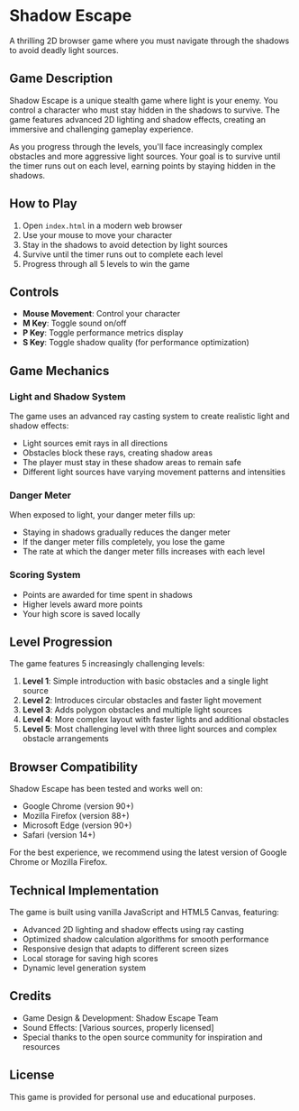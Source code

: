 # Shadow Escape

A thrilling 2D browser game where you must navigate through the shadows to avoid deadly light sources.

## Game Description

Shadow Escape is a unique stealth game where light is your enemy. You control a character who must stay hidden in the shadows to survive. The game features advanced 2D lighting and shadow effects, creating an immersive and challenging gameplay experience.

As you progress through the levels, you'll face increasingly complex obstacles and more aggressive light sources. Your goal is to survive until the timer runs out on each level, earning points by staying hidden in the shadows.

## How to Play

1. Open `index.html` in a modern web browser
2. Use your mouse to move your character
3. Stay in the shadows to avoid detection by light sources
4. Survive until the timer runs out to complete each level
5. Progress through all 5 levels to win the game

## Controls

- **Mouse Movement**: Control your character
- **M Key**: Toggle sound on/off
- **P Key**: Toggle performance metrics display
- **S Key**: Toggle shadow quality (for performance optimization)

## Game Mechanics

### Light and Shadow System

The game uses an advanced ray casting system to create realistic light and shadow effects:

- Light sources emit rays in all directions
- Obstacles block these rays, creating shadow areas
- The player must stay in these shadow areas to remain safe
- Different light sources have varying movement patterns and intensities

### Danger Meter

When exposed to light, your danger meter fills up:
- Staying in shadows gradually reduces the danger meter
- If the danger meter fills completely, you lose the game
- The rate at which the danger meter fills increases with each level

### Scoring System

- Points are awarded for time spent in shadows
- Higher levels award more points
- Your high score is saved locally

## Level Progression

The game features 5 increasingly challenging levels:

1. **Level 1**: Simple introduction with basic obstacles and a single light source
2. **Level 2**: Introduces circular obstacles and faster light movement
3. **Level 3**: Adds polygon obstacles and multiple light sources
4. **Level 4**: More complex layout with faster lights and additional obstacles
5. **Level 5**: Most challenging level with three light sources and complex obstacle arrangements

## Browser Compatibility

Shadow Escape has been tested and works well on:
- Google Chrome (version 90+)
- Mozilla Firefox (version 88+)
- Microsoft Edge (version 90+)
- Safari (version 14+)

For the best experience, we recommend using the latest version of Google Chrome or Mozilla Firefox.

## Technical Implementation

The game is built using vanilla JavaScript and HTML5 Canvas, featuring:

- Advanced 2D lighting and shadow effects using ray casting
- Optimized shadow calculation algorithms for smooth performance
- Responsive design that adapts to different screen sizes
- Local storage for saving high scores
- Dynamic level generation system

## Credits

- Game Design & Development: Shadow Escape Team
- Sound Effects: [Various sources, properly licensed]
- Special thanks to the open source community for inspiration and resources

## License

This game is provided for personal use and educational purposes.